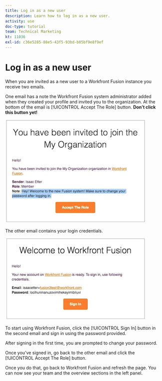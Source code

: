 ```yaml
---
title: Log in as a new user
description: Learn how to log in as a new user.
activity: use
doc-type: tutorial
team: Technical Marketing
kt: 11036
exl-id: c36e5285-88e5-43f5-93bd-b05bf9e8f9ef
---
```

# Log in as a new user

When you are invited as a new user to a Workfront Fusion instance you receive two emails.

One email has a note the Workfront Fusion system administrator added when they created your profile and invited you to the organization. At the bottom of the email is [!UICONTROL Accept The Role] button. **Don’t click this button yet!**

![An image of your email invite](assets/new-user-1.png)

The other email contains your login credentials.

![An image of your email invite](assets/new-user-2.png)

To start using Workfront Fusion, click the [!UICONTROL Sign In] button in the second email and sign in using the password provided.

After signing in the first time, you are prompted to change your password.

Once you’ve signed in, go back to the other email and click the [!UICONTROL Accept The Role] button.

Once you do that, go back to Workfront Fusion and refresh the page. You can now see your team and the overview sections in the left panel.
